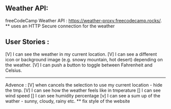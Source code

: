 ## Weather API:

freeCodeCamp Weather API : https://weather-proxy.freecodecamp.rocks/.
\*\* uses an HTTP Secure connection for the weather

## User Stories :

[V] I can see the weather in my current location.
[V] I can see a different icon or background image (e.g. snowy mountain, hot desert) depending on the weather.
[V] I can push a button to toggle between Fahrenheit and Celsius.

---

Advence :
[V] when cancels the selection to use my current location - hide the tmp.
[V] I can see how the weather feels like in tmperature
[] I can see wind speed
[] I can see humidity percentage
[v] I can see a sum up of the wather - sunny, cloudy, rainy etc.
\*\* fix style of the website
